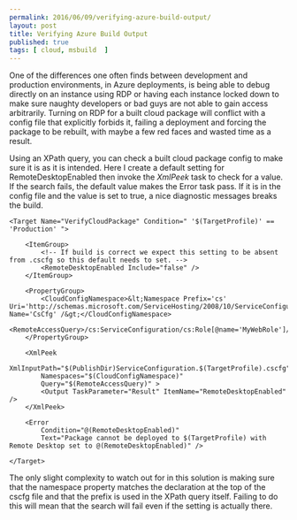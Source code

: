 ```yaml
---
permalink: 2016/06/09/verifying-azure-build-output/
layout: post
title: Verifying Azure Build Output
published: true 
tags: [ cloud, msbuild  ]
---
```


One of the differences one often finds between development and production environments, in Azure deployments, 
is being able to debug directly on an instance using RDP or having each instance locked down to make sure 
naughty developers or bad guys are not able to gain access arbitrarily. Turning on RDP for a built cloud package 
will conflict with a config file that explicitly forbids it, failing a deployment and forcing the package to be 
rebuilt, with maybe a few red faces and wasted time as a result.

Using an XPath query, you can check a built cloud package config to make sure it is as it is intended. Here I 
create a default setting for RemoteDesktopEnabled then invoke the *XmlPeek* task to check for a value. If 
the search fails, the default value makes the Error task pass. If it is in the config file and the value is 
set to true, a nice diagnostic messages breaks the build.

    
    <Target Name="VerifyCloudPackage" Condition=" '$(TargetProfile)' == 'Production' ">

		<ItemGroup>
			<!-- If build is correct we expect this setting to be absent from .cscfg so this default needs to set. -->
			<RemoteDesktopEnabled Include="false" />
		</ItemGroup>

		<PropertyGroup>
			<CloudConfigNamespace>&lt;Namespace Prefix='cs' Uri='http://schemas.microsoft.com/ServiceHosting/2008/10/ServiceConfiguration' Name='CsCfg' /&gt;</CloudConfigNamespace>
			<RemoteAccessQuery>/cs:ServiceConfiguration/cs:Role[@name='MyWebRole']/cs:ConfigurationSettings/cs:Setting[@name='Microsoft.WindowsAzure.Plugins.RemoteAccess.Enabled']/@value</RemoteAccessQuery>
		</PropertyGroup>

		<XmlPeek
			XmlInputPath="$(PublishDir)ServiceConfiguration.$(TargetProfile).cscfg"
			Namespaces="$(CloudConfigNamespace)"
			Query="$(RemoteAccessQuery)" >
			<Output TaskParameter="Result" ItemName="RemoteDesktopEnabled" />
		</XmlPeek>

		<Error
			Condition="@(RemoteDesktopEnabled)"
			Text="Package cannot be deployed to $(TargetProfile) with Remote Desktop set to @(RemoteDesktopEnabled)" />

	</Target>
        
           
The only slight complexity to watch out for in this solution is making sure that the namespace property matches the 
declaration at the top of the cscfg file and that the prefix is used in the XPath query itself. Failing to do this will 
mean that the search will fail even if the setting is actually there.
   